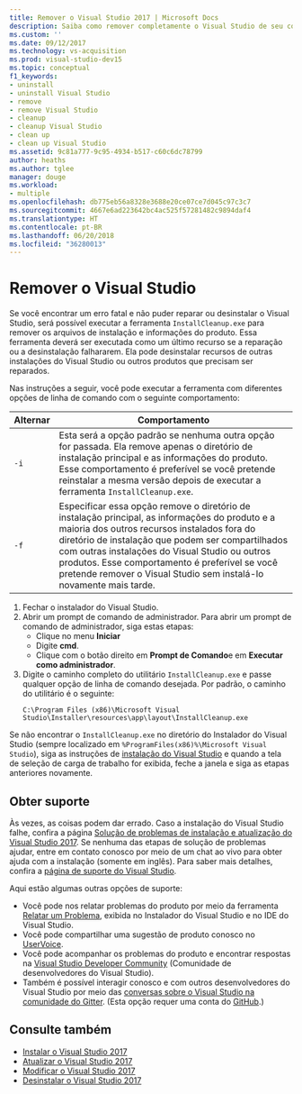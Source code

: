 ```yaml
---
title: Remover o Visual Studio 2017 | Microsoft Docs
description: Saiba como remover completamente o Visual Studio de seu computador, passo a passo.
ms.custom: ''
ms.date: 09/12/2017
ms.technology: vs-acquisition
ms.prod: visual-studio-dev15
ms.topic: conceptual
f1_keywords:
- uninstall
- uninstall Visual Studio
- remove
- remove Visual Studio
- cleanup
- cleanup Visual Studio
- clean up
- clean up Visual Studio
ms.assetid: 9c81a777-9c95-4934-b517-c60c6dc78799
author: heaths
ms.author: tglee
manager: douge
ms.workload:
- multiple
ms.openlocfilehash: db775eb56a8328e3688e20ce07ce7d045c97c3c7
ms.sourcegitcommit: 4667e6ad223642bc4ac525f57281482c9894daf4
ms.translationtype: HT
ms.contentlocale: pt-BR
ms.lasthandoff: 06/20/2018
ms.locfileid: "36280013"
---
```

# <a name="remove-visual-studio"></a>Remover o Visual Studio

Se você encontrar um erro fatal e não puder reparar ou desinstalar o Visual Studio, será possível executar a ferramenta `InstallCleanup.exe` para remover os arquivos de instalação e informações do produto. Essa ferramenta deverá ser executada como um último recurso se a reparação ou a desinstalação falhararem. Ela pode desinstalar recursos de outras instalações do Visual Studio ou outros produtos que precisam ser reparados.

Nas instruções a seguir, você pode executar a ferramenta com diferentes opções de linha de comando com o seguinte comportamento:

| Alternar | Comportamento |
| ------ | -------- |
| `-i`   | Esta será a opção padrão se nenhuma outra opção for passada. Ela remove apenas o diretório de instalação principal e as informações do produto. Esse comportamento é preferível se você pretende reinstalar a mesma versão depois de executar a ferramenta `InstallCleanup.exe`. |
| `-f`   | Especificar essa opção remove o diretório de instalação principal, as informações do produto e a maioria dos outros recursos instalados fora do diretório de instalação que podem ser compartilhados com outras instalações do Visual Studio ou outros produtos. Esse comportamento é preferível se você pretende remover o Visual Studio sem instalá-lo novamente mais tarde. |

1. Fechar o instalador do Visual Studio.
2. Abrir um prompt de comando de administrador. Para abrir um prompt de comando de administrador, siga estas etapas:
   * Clique no menu **Iniciar**
   * Digite **cmd**.
   * Clique com o botão direito em **Prompt de Comando**e em **Executar como administrador**.
3. Digite o caminho completo do utilitário `InstallCleanup.exe` e passe qualquer opção de linha de comando desejada. Por padrão, o caminho do utilitário é o seguinte:
   ```
   C:\Program Files (x86)\Microsoft Visual Studio\Installer\resources\app\layout\InstallCleanup.exe
   ```

Se não encontrar o `InstallCleanup.exe` no diretório do Instalador do Visual Studio (sempre localizado em `%ProgramFiles(x86)%\Microsoft Visual Studio`), siga as instruções de [instalação do Visual Studio](install-visual-studio.md) e quando a tela de seleção de carga de trabalho for exibida, feche a janela e siga as etapas anteriores novamente.

## <a name="get-support"></a>Obter suporte

Às vezes, as coisas podem dar errado. Caso a instalação do Visual Studio falhe, confira a página [Solução de problemas de instalação e atualização do Visual Studio 2017](troubleshooting-installation-issues.md). Se nenhuma das etapas de solução de problemas ajudar, entre em contato conosco por meio de um chat ao vivo para obter ajuda com a instalação (somente em inglês). Para saber mais detalhes, confira a [página de suporte do Visual Studio](https://visualstudio.microsoft.com/vs/support/#talktous).

Aqui estão algumas outras opções de suporte:

* Você pode nos relatar problemas do produto por meio da ferramenta [Relatar um Problema](../ide/how-to-report-a-problem-with-visual-studio-2017.md), exibida no Instalador do Visual Studio e no IDE do Visual Studio.
* Você pode compartilhar uma sugestão de produto conosco no [UserVoice](https://visualstudio.uservoice.com/forums/121579).
* Você pode acompanhar os problemas do produto e encontrar respostas na [Visual Studio Developer Community](https://developercommunity.visualstudio.com/) (Comunidade de desenvolvedores do Visual Studio).
* Também é possível interagir conosco e com outros desenvolvedores do Visual Studio por meio das [conversas sobre o Visual Studio na comunidade do Gitter](https://gitter.im/Microsoft/VisualStudio). (Esta opção requer uma conta do [GitHub](https://github.com/).)

## <a name="see-also"></a>Consulte também

* [Instalar o Visual Studio 2017](install-visual-studio.md)
* [Atualizar o Visual Studio 2017](update-visual-studio.md)
* [Modificar o Visual Studio 2017](modify-visual-studio.md)
* [Desinstalar o Visual Studio 2017](uninstall-visual-studio.md)
